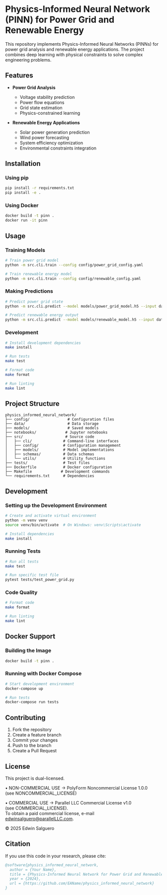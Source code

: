 # Physics-Informed Neural Network (PINN) for Power Grid and Renewable Energy

This repository implements Physics-Informed Neural Networks (PINNs) for power grid analysis and renewable energy applications. The project combines deep learning with physical constraints to solve complex engineering problems.

## Features

- **Power Grid Analysis**
  - Voltage stability prediction
  - Power flow equations
  - Grid state estimation
  - Physics-constrained learning

- **Renewable Energy Applications**
  - Solar power generation prediction
  - Wind power forecasting
  - System efficiency optimization
  - Environmental constraints integration

## Installation

### Using pip
```bash
pip install -r requirements.txt
pip install -e .
```

### Using Docker
```bash
docker build -t pinn .
docker run -it pinn
```

## Usage

### Training Models
```bash
# Train power grid model
python -m src.cli.train --config config/power_grid_config.yaml

# Train renewable energy model
python -m src.cli.train --config config/renewable_config.yaml
```

### Making Predictions
```bash
# Predict power grid state
python -m src.cli.predict --model models/power_grid_model.h5 --input data/input.json --output predictions.json

# Predict renewable energy output
python -m src.cli.predict --model models/renewable_model.h5 --input data/input.json --output predictions.json
```

### Development
```bash
# Install development dependencies
make install

# Run tests
make test

# Format code
make format

# Run linting
make lint
```

## Project Structure

```
physics_informed_neural_network/
├── config/                 # Configuration files
├── data/                   # Data storage
├── models/                 # Saved models
├── notebooks/             # Jupyter notebooks
├── src/                   # Source code
│   ├── cli/              # Command-line interfaces
│   ├── config/           # Configuration management
│   ├── models/           # Model implementations
│   ├── schemas/          # Data schemas
│   └── utils/            # Utility functions
├── tests/                # Test files
├── Dockerfile            # Docker configuration
├── Makefile             # Development commands
└── requirements.txt      # Dependencies
```

## Development

### Setting up the Development Environment
```bash
# Create and activate virtual environment
python -m venv venv
source venv/bin/activate  # On Windows: venv\Scripts\activate

# Install dependencies
make install
```

### Running Tests
```bash
# Run all tests
make test

# Run specific test file
pytest tests/test_power_grid.py
```

### Code Quality
```bash
# Format code
make format

# Run linting
make lint
```

## Docker Support

### Building the Image
```bash
docker build -t pinn .
```

### Running with Docker Compose
```bash
# Start development environment
docker-compose up

# Run tests
docker-compose run tests
```

## Contributing

1. Fork the repository
2. Create a feature branch
3. Commit your changes
4. Push to the branch
5. Create a Pull Request

## License

This project is dual-licensed.

• NON-COMMERCIAL USE → PolyForm Noncommercial License 1.0.0  
  (see NONCOMMERCIAL_LICENSE)

• COMMERCIAL USE → Parallel LLC Commercial License v1.0  
  (see COMMERCIAL_LICENSE).  
  To obtain a paid commercial license, e-mail <edwinsalguero@parallelLLC.com>.

© 2025 Edwin Salguero

## Citation

If you use this code in your research, please cite:

```bibtex
@software{physics_informed_neural_network,
  author = {Your Name},
  title = {Physics-Informed Neural Network for Power Grid and Renewable Energy},
  year = {2024},
  url = {https://github.com/EAName/physics_informed_neural_network}
}
```
